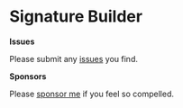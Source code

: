 # Signature Builder

**Issues**

Please submit any [issues](https://github.com/evansmith1377/signature-builder-public/issues/new/choose) you find.

**Sponsors**

Please [sponsor me](https://github.com/sponsors/evansmith1377) if you feel so compelled.
